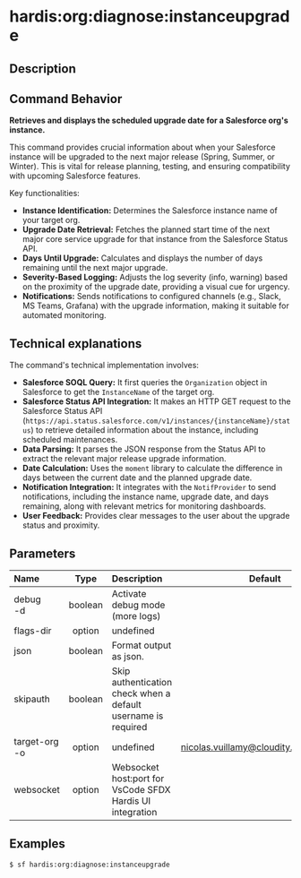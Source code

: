 <!-- This file has been generated with command 'sf hardis:doc:plugin:generate'. Please do not update it manually or it may be overwritten -->
# hardis:org:diagnose:instanceupgrade

## Description


## Command Behavior

**Retrieves and displays the scheduled upgrade date for a Salesforce org's instance.**

This command provides crucial information about when your Salesforce instance will be upgraded to the next major release (Spring, Summer, or Winter). This is vital for release planning, testing, and ensuring compatibility with upcoming Salesforce features.

Key functionalities:

- **Instance Identification:** Determines the Salesforce instance name of your target org.
- **Upgrade Date Retrieval:** Fetches the planned start time of the next major core service upgrade for that instance from the Salesforce Status API.
- **Days Until Upgrade:** Calculates and displays the number of days remaining until the next major upgrade.
- **Severity-Based Logging:** Adjusts the log severity (info, warning) based on the proximity of the upgrade date, providing a visual cue for urgency.
- **Notifications:** Sends notifications to configured channels (e.g., Slack, MS Teams, Grafana) with the upgrade information, making it suitable for automated monitoring.

## Technical explanations

The command's technical implementation involves:

- **Salesforce SOQL Query:** It first queries the `Organization` object in Salesforce to get the `InstanceName` of the target org.
- **Salesforce Status API Integration:** It makes an HTTP GET request to the Salesforce Status API (`https://api.status.salesforce.com/v1/instances/{instanceName}/status`) to retrieve detailed information about the instance, including scheduled maintenances.
- **Data Parsing:** It parses the JSON response from the Status API to extract the relevant major release upgrade information.
- **Date Calculation:** Uses the `moment` library to calculate the difference in days between the current date and the planned upgrade date.
- **Notification Integration:** It integrates with the `NotifProvider` to send notifications, including the instance name, upgrade date, and days remaining, along with relevant metrics for monitoring dashboards.
- **User Feedback:** Provides clear messages to the user about the upgrade status and proximity.


## Parameters

|Name|Type|Description|Default|Required|Options|
|:---|:--:|:----------|:-----:|:------:|:-----:|
|debug<br/>-d|boolean|Activate debug mode (more logs)||||
|flags-dir|option|undefined||||
|json|boolean|Format output as json.||||
|skipauth|boolean|Skip authentication check when a default username is required||||
|target-org<br/>-o|option|undefined|nicolas.vuillamy@cloudity.com.playnico|||
|websocket|option|Websocket host:port for VsCode SFDX Hardis UI integration||||

## Examples

```shell
$ sf hardis:org:diagnose:instanceupgrade
```


